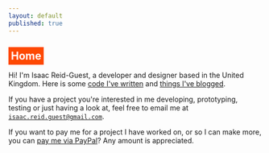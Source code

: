 ```yaml
---
layout: default
published: true
---
```


<h2><a id="title" href="#title" style="color: inherit; text-decoration: inherit; background-color: #fe4902; color:white; padding: 5px;">Home</a></h2>

Hi! I'm <span class="non-mobile-hide mobile-display-inline"> Isaac Reid-Guest,</span> a developer and designer based in the United Kingdom. Here is some [code I've written](/code) and [things I've blogged](/blog/).

If you have a project you're interested in me developing, prototyping, testing or just having a look at, feel free to email me at <a href="mailto:isaac.reid.guest@gmail.com">`isaac.reid.guest@gmail.com`</a>.

If you want to pay me for a project I have worked on, or so I can make more, you can [pay me via PayPal](https://paypal.me/irg)? Any amount is appreciated.
